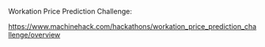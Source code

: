Workation Price Prediction Challenge:

https://www.machinehack.com/hackathons/workation_price_prediction_challenge/overview
